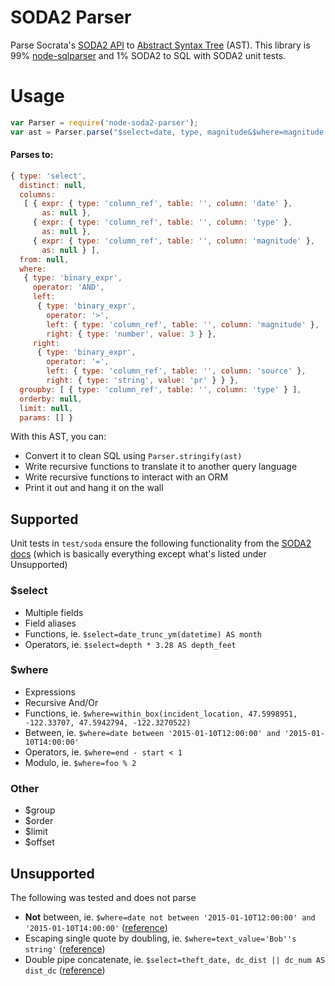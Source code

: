 # SODA2 Parser
Parse Socrata's [SODA2 API](http://dev.socrata.com/docs/queries.html) to [Abstract Syntax Tree](https://en.wikipedia.org/wiki/Abstract_syntax_tree) (AST). This library is 99% [node-sqlparser](https://github.com/alibaba/nquery) and 1% SODA2 to SQL with SODA2 unit tests.

# Usage

```javascript
var Parser = require('node-soda2-parser');
var ast = Parser.parse("$select=date, type, magnitude&$where=magnitude > 3.0 and source = 'pr'&$group=type");
```

#### Parses to:

```javascript
{ type: 'select',
  distinct: null,
  columns:
   [ { expr: { type: 'column_ref', table: '', column: 'date' },
       as: null },
     { expr: { type: 'column_ref', table: '', column: 'type' },
       as: null },
     { expr: { type: 'column_ref', table: '', column: 'magnitude' },
       as: null } ],
  from: null,
  where:
   { type: 'binary_expr',
     operator: 'AND',
     left:
      { type: 'binary_expr',
        operator: '>',
        left: { type: 'column_ref', table: '', column: 'magnitude' },
        right: { type: 'number', value: 3 } },
     right:
      { type: 'binary_expr',
        operator: '=',
        left: { type: 'column_ref', table: '', column: 'source' },
        right: { type: 'string', value: 'pr' } } },
  groupby: [ { type: 'column_ref', table: '', column: 'type' } ],
  orderby: null,
  limit: null,
  params: [] }
```
With this AST, you can:

- Convert it to clean SQL using `Parser.stringify(ast)`
- Write recursive functions to translate it to another query language
- Write recursive functions to interact with an ORM
- Print it out and hang it on the wall

## Supported
Unit tests in `test/soda` ensure the following functionality from the [SODA2 docs](http://dev.socrata.com/docs/queries.html) (which is basically everything except what's listed under Unsupported)
### $select
- Multiple fields
- Field aliases
- Functions, ie. `$select=date_trunc_ym(datetime) AS month`
- Operators, ie. `$select=depth * 3.28 AS depth_feet`

### $where
- Expressions
- Recursive And/Or
- Functions, ie. `$where=within_box(incident_location, 47.5998951, -122.33707, 47.5942794, -122.3270522)`
- Between, ie. `$where=date between '2015-01-10T12:00:00' and '2015-01-10T14:00:00'`
- Operators, ie. `$where=end - start < 1`
- Modulo, ie. `$where=foo % 2`

### Other
- $group
- $order
- $limit
- $offset

## Unsupported
The following was tested and does not parse

- **Not** between, ie. `$where=date not between '2015-01-10T12:00:00' and '2015-01-10T14:00:00'` ([reference](http://dev.socrata.com/docs/functions/not_between.html))
- Escaping single quote by doubling, ie. `$where=text_value='Bob''s string'` ([reference](http://dev.socrata.com/docs/datatypes/text.html))
- Double pipe concatenate, ie. `$select=theft_date, dc_dist || dc_num AS dist_dc` ([reference](http://dev.socrata.com/docs/datatypes/text.html))
